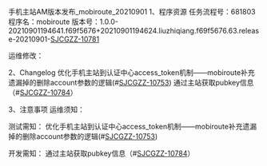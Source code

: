 手机主站AM版本发布_mobiroute_20210901
1、程序资源
任务流程号：681803
程序名：mobiroute
版本号：1.0.0-20210901194641.f69f5676+20210901194624.liuzhiqiang.f69f5676.63.release-20210901-[SJCGZZ-10781](http://172.20.200.191:8080/browse/SJCGZZ-10781)

运维修改：

2、Changelog
 优化手机主站到认证中心access_token机制——mobiroute补充遗漏掉的删除account参数的逻辑(#[SJCGZZ-10753](http://172.20.200.191:8080/browse/SJCGZZ-10753))
通过主站获取pubkey信息（#[SJCGZZ-10784](http://172.20.200.191:8080/browse/SJCGZZ-10784)）

3、注意事项
运维须知：

测试需知：
 优化手机主站到认证中心access_token机制——mobiroute补充遗漏掉的删除account参数的逻辑(#[SJCGZZ-10753](http://172.20.200.191:8080/browse/SJCGZZ-10753))

开发需知：
通过主站获取pubkey信息（#[SJCGZZ-10784](http://172.20.200.191:8080/browse/SJCGZZ-10784)）

